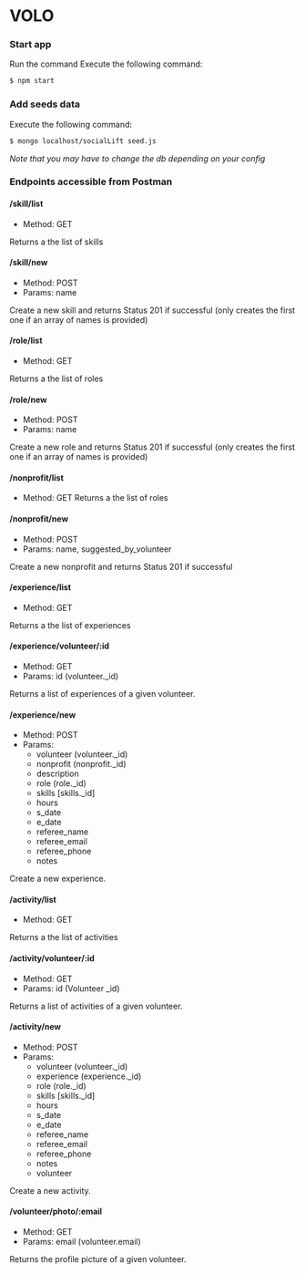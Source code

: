 # VOLO

### Start app
Run the command
Execute the following command:
```sh
$ npm start
```

### Add seeds data
Execute the following command:
```sh
$ mongo localhost/socialLift seed.js
```
*Note that you may have to change the db depending on your config*

### Endpoints accessible from Postman

#### /skill/list
- Method: GET

Returns a the list of skills

#### /skill/new
- Method: POST
- Params: name

Create a new skill and returns Status 201 if successful (only creates the first one if an array of names is provided)

#### /role/list
- Method: GET

Returns a the list of roles

#### /role/new
- Method: POST
- Params: name 

Create a new role and returns Status 201 if successful (only creates the first one if an array of names is provided)

#### /nonprofit/list
- Method: GET
Returns a the list of roles

#### /nonprofit/new
- Method: POST
- Params: name, suggested_by_volunteer

Create a new nonprofit and returns Status 201 if successful

#### /experience/list
- Method: GET

Returns a the list of experiences

#### /experience/volunteer/:id
- Method: GET
- Params: id (volunteer._id)

Returns a list of experiences of a given volunteer.

#### /experience/new
- Method: POST
- Params: 
    + volunteer (volunteer._id)
    + nonprofit (nonprofit._id)
    + description
    + role (role._id)
    + skills [skills._id]
    + hours
    + s_date
    + e_date
    + referee_name
    + referee_email
    + referee_phone
    + notes

Create a new experience.

#### /activity/list
- Method: GET

Returns a the list of activities

#### /activity/volunteer/:id
- Method: GET
- Params: id (Volunteer _id)

Returns a list of activities of a given volunteer.

#### /activity/new
- Method: POST
- Params: 
    + volunteer (volunteer._id)
    + experience (experience._id)
    + role (role._id)
    + skills [skills._id]
    + hours
    + s_date
    + e_date
    + referee_name
    + referee_email
    + referee_phone
    + notes
    + volunteer

Create a new activity.

#### /volunteer/photo/:email
- Method: GET
- Params: email (volunteer.email)

Returns the profile picture of a given volunteer.